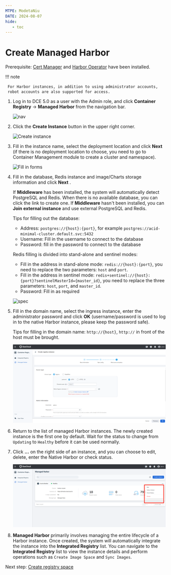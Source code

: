 ```yaml
---
MTPE: ModetaNiu
DATE: 2024-08-07
hide:
   - toc
---
```


# Create Managed Harbor

Prerequisite: [Cert Manager](https://cert-manager.io/docs/installation/) and [Harbor Operator](./operator.md) have been installed.

!!! note

     For Harbor instances, in addition to using administrator accounts,
     robot accounts are also supported for access.

1. Log in to DCE 5.0 as a user with the Admin role, and click __Container Registry__ -> __Managed Harbor__ from 
   the navigation bar.

     ![nav](https://docs.daocloud.io/daocloud-docs-images/docs/en/docs/kangaroo/images/hosted01.png)

1. Click the __Create Instance__ button in the upper right corner.

     ![Create instance](https://docs.daocloud.io/daocloud-docs-images/docs/en/docs/kangaroo/images/hosted02.png)

1. Fill in the instance name, select the deployment location and click __Next__
   (if there is no deployment location to choose, you need to go to Container Management module to create a cluster and namespace).

     ![Fill in forms](https://docs.daocloud.io/daocloud-docs-images/docs/en/docs/kangaroo/images/hosted03.png)

1. Fill in the database, Redis instance and image/Charts storage information and click __Next__ .

     If __Middleware__ has been installed, the system will automatically detect PostgreSQL and Redis. 
     When there is no available database, you can click the link to create one.
     If __Middleware__ hasn't been installed, you can __Join external instance__ and use external PostgreSQL and Redis.
     
     Tips for filling out the database:

     - Address: `postgres://{host}:{port}`, for example `postgres://acid-minimal-cluster.default.svc:5432`
     - Username: Fill in the username to connect to the database
     - Password: fill in the password to connect to the database

     Redis filling is divided into stand-alone and sentinel modes:

     - Fill in the address in stand-alone mode: `redis://{host}:{port}`, you need to replace the two parameters: `host` and `port`.
     - Fill in the address in sentinel mode: `redis+sentinel://{host}:{port}?sentinelMasterId={master_id}`, you need to replace the three parameters: `host`, `port`, and `master_id`.
     - Password: Fill in as required

     ![spec](https://docs.daocloud.io/daocloud-docs-images/docs/en/docs/kangaroo/images/hosted04.png)

1. Fill in the domain name, select the ingress instance, enter the administrator password and click __OK__ 
   (username/password is used to log in to the native Harbor instance, please keep the password safe).

     Tips for filling in the domain name: `http://{host}`, `http://` in front of the host must be brought.

     ![Binding](../images/registry.png)     

1. Return to the list of managed Harbor instances. The newly created instance is the first one by default. 
   Wait for the status to change from `Updating` to `Healthy` before it can be used normally.

1. Click __...__ on the right side of an instance, and you can choose to edit, delete, enter the Native Harbor or check status.

    ![More operations](../images/hosted06.png)

1. **Managed Harbor** primarily involves managing the entire lifecycle of a Harbor instance. Once created, 
   the system will automatically integrate the instance into the **Integrated Registry** list. You can navigate to the 
   **Integrated Registry** list to view the instance details and perform operations such as `Create Image Space` and `Sync Images`.

Next step: [Create registry space](../integrate/integrate-admin/registry-space.md)
